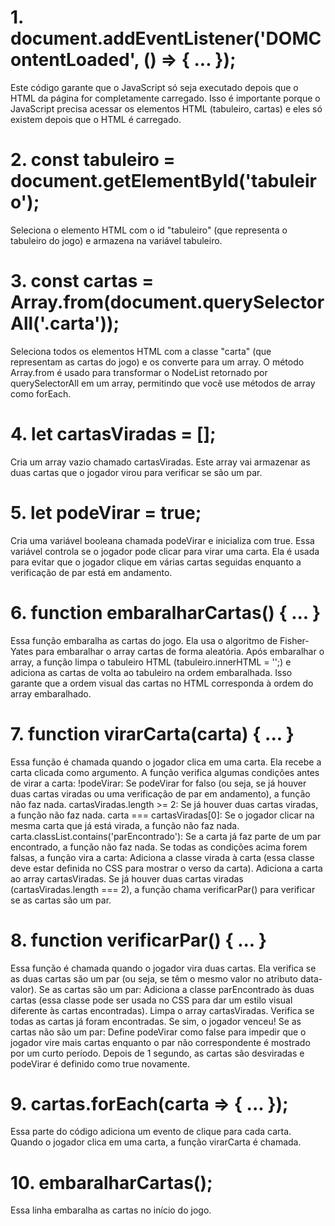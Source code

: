 # 1. document.addEventListener('DOMContentLoaded', () => { ... });
Este código garante que o JavaScript só seja executado depois que o HTML da página for completamente carregado. Isso é importante porque o JavaScript precisa acessar os elementos HTML (tabuleiro, cartas) e eles só existem depois que o HTML é carregado.

# 2. const tabuleiro = document.getElementById('tabuleiro');
Seleciona o elemento HTML com o id "tabuleiro" (que representa o tabuleiro do jogo) e armazena na variável tabuleiro.

# 3. const cartas = Array.from(document.querySelectorAll('.carta'));
Seleciona todos os elementos HTML com a classe "carta" (que representam as cartas do jogo) e os converte para um array. O método Array.from é usado para transformar o NodeList retornado por querySelectorAll em um array, permitindo que você use métodos de array como forEach.

# 4. let cartasViradas = [];
Cria um array vazio chamado cartasViradas. Este array vai armazenar as duas cartas que o jogador virou para verificar se são um par.

# 5. let podeVirar = true;
Cria uma variável booleana chamada podeVirar e inicializa com true. Essa variável controla se o jogador pode clicar para virar uma carta. Ela é usada para evitar que o jogador clique em várias cartas seguidas enquanto a verificação de par está em andamento.

# 6. function embaralharCartas() { ... }
Essa função embaralha as cartas do jogo. Ela usa o algoritmo de Fisher-Yates para embaralhar o array cartas de forma aleatória.
Após embaralhar o array, a função limpa o tabuleiro HTML (tabuleiro.innerHTML = '';) e adiciona as cartas de volta ao tabuleiro na ordem embaralhada. Isso garante que a ordem visual das cartas no HTML corresponda à ordem do array embaralhado.

# 7. function virarCarta(carta) { ... }
Essa função é chamada quando o jogador clica em uma carta. Ela recebe a carta clicada como argumento.
A função verifica algumas condições antes de virar a carta:
!podeVirar: Se podeVirar for falso (ou seja, se já houver duas cartas viradas ou uma verificação de par em andamento), a função não faz nada.
cartasViradas.length >= 2: Se já houver duas cartas viradas, a função não faz nada.
carta === cartasViradas[0]: Se o jogador clicar na mesma carta que já está virada, a função não faz nada.
carta.classList.contains('parEncontrado'): Se a carta já faz parte de um par encontrado, a função não faz nada.
Se todas as condições acima forem falsas, a função vira a carta:
Adiciona a classe virada à carta (essa classe deve estar definida no CSS para mostrar o verso da carta).
Adiciona a carta ao array cartasViradas.
Se já houver duas cartas viradas (cartasViradas.length === 2), a função chama verificarPar() para verificar se as cartas são um par.

# 8. function verificarPar() { ... }
Essa função é chamada quando o jogador vira duas cartas. Ela verifica se as duas cartas são um par (ou seja, se têm o mesmo valor no atributo data-valor).
Se as cartas são um par:
Adiciona a classe parEncontrado às duas cartas (essa classe pode ser usada no CSS para dar um estilo visual diferente às cartas encontradas).
Limpa o array cartasViradas.
Verifica se todas as cartas já foram encontradas. Se sim, o jogador venceu!
Se as cartas não são um par:
Define podeVirar como false para impedir que o jogador vire mais cartas enquanto o par não correspondente é mostrado por um curto período.
Depois de 1 segundo, as cartas são desviradas e podeVirar é definido como true novamente.

# 9. cartas.forEach(carta => { ... });
Essa parte do código adiciona um evento de clique para cada carta. Quando o jogador clica em uma carta, a função virarCarta é chamada.

# 10. embaralharCartas();
Essa linha embaralha as cartas no início do jogo.